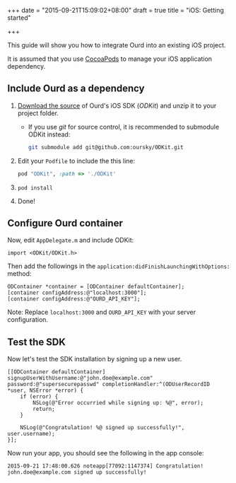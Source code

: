 +++
date = "2015-09-21T15:09:02+08:00"
draft = true
title = "iOS: Getting started"

+++

This guide will show you how to integrate Ourd into an existing iOS project.

It is assumed that you use [CocoaPods](https://cocoapods.org/) to manage your
iOS application dependency.

## Include Ourd as a dependency

1. [Download the source](https://github.com/oursky/ODKit/archive/master.zip)
   of Ourd's iOS SDK (_ODKit_) and unzip it to your project folder.

   * If you use _git_ for source control, it is recommended to submodule ODKit
     instead:

     	```bash
     	git submodule add git@github.com:oursky/ODKit.git
     	```

2. Edit your `Podfile` to include the this line:

   	```ruby
   	pod "ODKit", :path => './ODKit'
   	```

3. `pod install`
4. Done!

## Configure Ourd container

Now, edit `AppDelegate.m` and include ODKit:

```obj-c
import <ODKit/ODKit.h>
```

Then add the followings in the `application:didFinishLaunchingWithOptions:` method:

```obj-c
ODContainer *container = [ODContainer defaultContainer];
[container configAddress:@"localhost:3000"];
[container configAddress:@"OURD_API_KEY"];
```

Note: Replace `localhost:3000` and `OURD_API_KEY` with your server configuration.

## Test the SDK

Now let's test the SDK installation by signing up a new user.

```obj-c
[[ODContainer defaultContainer] signupUserWithUsername:@"john.doe@example.com" password:@"supersecurepasswd" completionHandler:^(ODUserRecordID *user, NSError *error) {
    if (error) {
        NSLog(@"Error occurried while signing up: %@", error);
        return;
    }

    NSLog(@"Congratulation! %@ signed up successfully!", user.username);
}];
```

Now run your app, you should see the following in the app console:

```
2015-09-21 17:48:00.626 noteapp[77092:1147374] Congratulation! john.doe@example.com signed up successfully!
```
